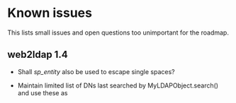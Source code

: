 Known issues
============

This lists small issues and open questions too unimportant for the roadmap.

web2ldap 1.4
------------

  - Shall *sp_entity* also be used to escape single spaces?

  - Maintain limited list of DNs last searched by MyLDAPObject.search()
    and use these as <datalist> in DN input field of *ldapparams*.
